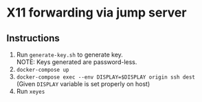 # X11 forwarding via jump server

## Instructions
1. Run `generate-key.sh` to generate key.  
   NOTE: Keys generated are password-less.
1. `docker-compose up`
1. `docker-compose exec --env DISPLAY=$DISPLAY origin ssh dest`  
  (Given `DISPLAY` variable is set properly on host)
1. Run `xeyes`
